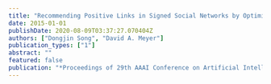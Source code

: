 ```yaml
---
title: "Recommending Positive Links in Signed Social Networks by Optimizing a Generalized AUC"
date: 2015-01-01
publishDate: 2020-08-09T03:37:27.070404Z
authors: ["Dongjin Song", "David A. Meyer"]
publication_types: ["1"]
abstract: ""
featured: false
publication: "*Proceedings of 29th AAAI Conference on Artificial Intelligence (AAAI)*"
---
```


